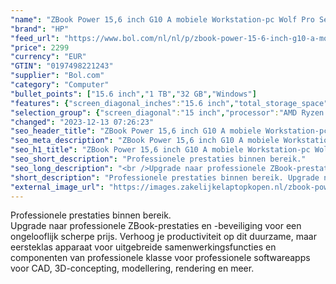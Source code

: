 ```yaml
---
"name": "ZBook Power 15,6 inch G10 A mobiele Workstation-pc Wolf Pro Security Edition, 15.6\", Windows 11 Pro, 32GB RAM, 1TB SSD, NVIDIA® 2000, FHD"
"brand": "HP"
"feed_url": "https://www.bol.com/nl/nl/p/zbook-power-15-6-inch-g10-a-mobiele-workstation-pc-wolf-pro-security-edition-15-6-windows-11-pro-32gb-ram-1tb-ssd-nvidia-2000-fhd/9300000158888316"
"price": 2299
"currency": "EUR"
"GTIN": "0197498221243"
"supplier": "Bol.com"
"category": "Computer"
"bullet_points": ["15.6 inch","1 TB","32 GB","Windows"]
"features": {"screen_diagonal_inches":"15.6 inch","total_storage_space":"1 TB","memory_size":"32 GB","operating_system":"Windows"}
"selection_group": {"screen_diagonal":"15 inch","processor":"AMD Ryzen 7","changed_price_past_3_days":false,"product_family":"Zbook"}
"changed": "2023-12-13 07:26:23"
"seo_header_title": "ZBook Power 15,6 inch G10 A mobiele Workstation-pc Wolf Pro Security Edition, 15.6\", Windows 11 Pro, 32GB RAM, 1TB SSD, NVIDIA® 2000, FHD"
"seo_meta_description": "ZBook Power 15,6 inch G10 A mobiele Workstation-pc Wolf Pro Security Edition, 15.6\", Windows 11 Pro, 32GB RAM, 1TB SSD, NVIDIA® 2000, FHD"
"seo_h1_title": "ZBook Power 15,6 inch G10 A mobiele Workstation-pc Wolf Pro Security Edition, 15.6\", Windows 11 Pro, 32GB RAM, 1TB SSD, NVIDIA® 2000, FHD"
"seo_short_description": "Professionele prestaties binnen bereik."
"seo_long_description": "<br />Upgrade naar professionele ZBook-prestaties en -beveiliging voor een ongelooflijk scherpe prijs. Verhoog je productiviteit op dit duurzame, maar eersteklas apparaat voor uitgebreide samenwerkingsfuncties en componenten van professionele klasse voor professionele softwareapps voor CAD, 3D-concepting, modellering, rendering en meer."
"short_description": "Professionele prestaties binnen bereik. Upgrade naar professionele ZBook-prestaties en -beveiliging voor een ongelooflijk scherpe prijs. Verhoog je productiviteit op dit duurzame, maar eersteklas apparaat voor uitgebreide samenwerkingsfuncties en componenten van professionele klasse voor professionele softwareapps voor CAD, 3D-concepting, modellering, rendering en meer."
"external_image_url": "https://images.zakelijkelaptopkopen.nl/zbook-power-15-6-inch-g10-a-mobiele-workstation-pc-wolf-pro-security-edition-15-6-windows-11-pro-32gb-ram-1tb-ssd-nvidia-2000-fhd.webp"
---
```


Professionele prestaties binnen bereik. <br />Upgrade naar professionele ZBook-prestaties en -beveiliging voor een ongelooflijk scherpe prijs. Verhoog je productiviteit op dit duurzame, maar eersteklas apparaat voor uitgebreide samenwerkingsfuncties en componenten van professionele klasse voor professionele softwareapps voor CAD, 3D-concepting, modellering, rendering en meer.